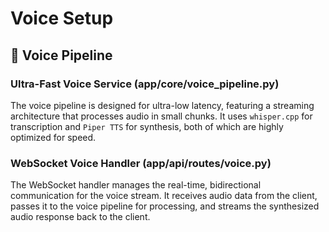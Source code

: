 # Voice Setup

## 🎤 Voice Pipeline

### Ultra-Fast Voice Service (app/core/voice_pipeline.py)

The voice pipeline is designed for ultra-low latency, featuring a streaming architecture that processes audio in small chunks. It uses `whisper.cpp` for transcription and `Piper TTS` for synthesis, both of which are highly optimized for speed.

### WebSocket Voice Handler (app/api/routes/voice.py)

The WebSocket handler manages the real-time, bidirectional communication for the voice stream. It receives audio data from the client, passes it to the voice pipeline for processing, and streams the synthesized audio response back to the client.
